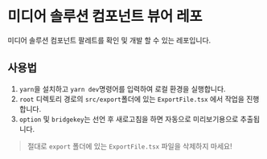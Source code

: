 # 미디어 솔루션 컴포넌트 뷰어 레포
미디어 솔루션 컴포넌트 팔레트를 확인 및 개발 할 수 있는 레포입니다.
## 사용법
1. `yarn`을 설치하고 `yarn dev`명령어를 입력하여 로컬 환경을 실행합니다.
2. `root` 디렉토리 경로의 `src/export`폴더에 있는 `ExportFile.tsx` 에서 작업을 진행합니다.
3. `option` 및 `bridgekey`는 선언 후 새로고침을 하면 자동으로 미리보기용으로 추출됩니다.

> 절대로 `export` 폴더에 있는 `ExportFile.tsx` 파일을 삭제하지 마세요!